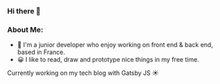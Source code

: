 ### Hi there 👋

###  About Me:

- 🏦 I'm a junior developer who enjoy working on front end & back end, based in France.
- 😀 I like to read, draw and prototype nice things in my free time.

Currently working on my tech blog with Gatsby JS ☀️
